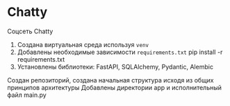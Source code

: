 
# Chatty
Соцсеть Chatty
1. Создана виртуальная среда используя `venv`
2. Добавлены необходимые зависимости `requirements.txt`  pip install -r requirements.txt 
3. Установлены библиотеки: FastAPI, SQLAlchemy, Pydantic, Alembic

Создан репозиторий, создана начальная структура исходя из общих принципов архитектуры
Добавлены директории app и исполнительный файл main.py

